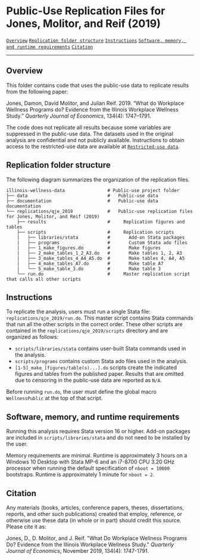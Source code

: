 # Public-Use Replication Files for Jones, Molitor, and Reif (2019)

[`Overview`](#overview) [`Replication folder structure`](#Replication-folder-structure ) [`Instructions`](#Instructions) [`Software, memory, and runtime requirements`](#Software-memory-and-runtime-requirements) [`Citation`](#citation)

-----------

## Overview 

This folder contains code that uses the public-use data to replicate results from the following paper:

Jones, Damon, David Molitor, and Julian Reif. 2019. “What do Workplace Wellness Programs do? Evidence from the Illinois Workplace Wellness Study.” *Quarterly Journal of Economics*, 134(4): 1747–1791.

The code does not replicate all results because some variables are suppressed in the public-use data. The datasets used in the original analysis are confidential and not publicly available. Instructions to obtain access to the restricted-use data are available at [`Restricted-use data`](../../README.md#Restricted-use-data).

## Replication folder structure 

The following diagram summarizes the organization of the replication files.

```
illinois-wellness-data                # Public-use project folder
├── data                              #   Public-use data
├── documentation                     #   Public-use data documentation
└── replications/qje_2019             #   Public-use replication files for Jones, Molitor, and Reif (2019)
    ├── results                       #     Replication figures and tables
    ├── scripts                       #     Replication scripts
    |   ├── libraries/stata           #       Add-on Stata packages
    |   ├── programs                  #       Custom Stata ado files
    |   ├── 1_make_figures.do         #       Make figures
    |   ├── 2_make_tables_1_2_A3.do   #       Make tables 1, 2, A3
    |   ├── 3_make_tables_4_A4_A5.do  #       Make tables 4, A4, A5
    |   ├── 4_make_tables_A7.do       #       Make table A7
    |   └── 5_make_table_3.do         #       Make table 3
    └── run.do                        #     Master replication script that calls all other scripts
```

## Instructions

To replicate the analysis, users must run a single Stata file: `replications/qje_2019/run.do`. This master script contains Stata commands that run all the other scripts in the correct order. These other scripts are contained in the `replications/qje_2019/scripts` directory and are organized as follows:

- `scripts/libraries/stata` contains user-built Stata commands used in the analysis. 
- `scripts/programs` contains custom Stata ado files used in the analysis.
- `[1-5]_make_[figures/table(s)...].do` scripts create the indicated figures and tables from the published paper. Results that are omitted due to censoring in the public-use data are reported as `N/A`.

Before running `run.do`, the user must define the global macro `WellnessPublic` at the top of that script.

## Software, memory, and runtime requirements

Running this analysis requires Stata version 16 or higher. Add-on packages are included in `scripts/libraries/stata` and do not need to be installed by the user.

Memory requirements are minimal. Runtime is approximately 3 hours on a Windows 10 Desktop with Stata MP-6 and an i7-8700 CPU 3.20 GHz processor when running the default specification of `nboot = 10000` bootstraps. Runtime is approximately 1 minute for `nboot = 2`. 

## Citation

Any materials (books, articles, conference papers, theses, dissertations, reports, and other such publications) created that employ, reference, or otherwise use these data (in whole or in part) should credit this source. Please cite it as:

Jones, D., D. Molitor, and J. Reif. "What Do Workplace Wellness Programs Do? Evidence from the Illinois Workplace Wellness Study." *Quarterly Journal of Economics*, November 2019, 134(4): 1747-1791.
